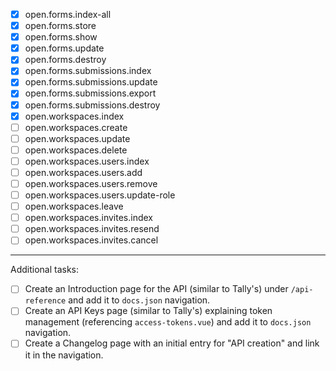 - [x] open.forms.index-all
- [x] open.forms.store
- [x] open.forms.show
- [x] open.forms.update
- [x] open.forms.destroy
- [x] open.forms.submissions.index
- [x] open.forms.submissions.update
- [x] open.forms.submissions.export
- [x] open.forms.submissions.destroy
- [x] open.workspaces.index
- [ ] open.workspaces.create
- [ ] open.workspaces.update
- [ ] open.workspaces.delete
- [ ] open.workspaces.users.index
- [ ] open.workspaces.users.add
- [ ] open.workspaces.users.remove
- [ ] open.workspaces.users.update-role
- [ ] open.workspaces.leave
- [ ] open.workspaces.invites.index
- [ ] open.workspaces.invites.resend
- [ ] open.workspaces.invites.cancel

---

Additional tasks:

- [ ] Create an Introduction page for the API (similar to Tally's) under `/api-reference` and add it to `docs.json` navigation.
- [ ] Create an API Keys page (similar to Tally's) explaining token management (referencing `access-tokens.vue`) and add it to `docs.json` navigation.
- [ ] Create a Changelog page with an initial entry for "API creation" and link it in the navigation.